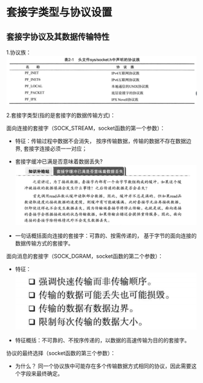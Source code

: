 # 套接字类型与协议设置

## 套接字协议及其数据传输特性

1.协议族：
![协议族](协议族.png)

2.套接字类型(指的是套接字的数据传输方式)：

 面向连接的套接字（SOCK_STREAM，socket函数的第一个参数）：
    
   - 特征：传输过程中数据不会消失，
    按序传输数据，传输的数据不存在数据边界,
    套接字连接必须一一对应；
    
   - 套接字缓冲已满是否意味着数据丢失?
    ![套接字缓冲已满是否意味着数据丢失](套接字缓冲已满是否意味着数据丢失.png)
    
   - 一句话概括面向连接的套接字：可靠的、按需传递的，
    基于字节的面向连接的数据传输方式的套接字。
    
 面向消息的套接字（SOCK_DGRAM，socket函数的第二个参数）：
    
   - 特征：
    ![面向消息的套接字特征](面向消息的套接字特征.png)
   
   - 特征概括：不可靠的、不按序传递的，以数据的高速传输为目的的套接字。
   
 协议的最终选择（socket函数的第三个参数）：
   
   - 为什么？
   同一个协议族中可能存在多个传输数据方式相同的协议，因此需要这个字段来最终确定。
   
    
    
    
